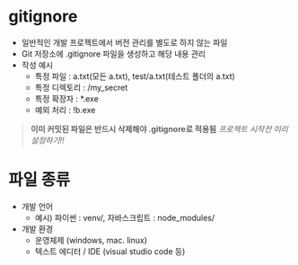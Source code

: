 # gitignore
- 일반적인 개발 프로젝트에서 버전 관리를 별도로 하지 않는 파일
- Git 저장소에 .gitignore 파일을 생성하고 해당 내용 관리
- 작성 예시
  - 특정 파일 : a.txt(모든 a.txt), test/a.txt(테스트 폴더의 a.txt)
  - 특정 디렉토리 : /my_secret
  - 특정 확장자 : *.exe
  - 예외 처리 : !b.exe

> **이미 커밋된 파일은 반드시 삭제해야 .gitignore로 적용됨**
  *프로젝트 시작전 미리 설정하기!!*

# 파일 종류
- 개발 언어 
  - 예시) 파이썬 : venv/, 자바스크립트 : node_modules/
- 개발 환경
  - 운영체제 (windows, mac. linux)
  - 텍스트 에디터 / IDE (visual studio code 등)
  
